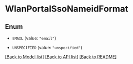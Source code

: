 # WlanPortalSsoNameidFormat

## Enum


* `EMAIL` (value: `"email"`)

* `UNSPECIFIED` (value: `"unspecified"`)


[[Back to Model list]](../README.md#documentation-for-models) [[Back to API list]](../README.md#documentation-for-api-endpoints) [[Back to README]](../README.md)


